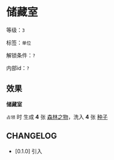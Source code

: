 # 储藏室

等级：`3`

标签：`单位`

解锁条件：`?`

内部id：`?`

## 效果

**储藏室**

`占领` 时 生成 **4** 张 [森林之物](../卡牌组/森林之物.md)，洗入 **4** 张 [种子](../卡牌组/种子.md)

## CHANGELOG

- [0.1.0] 引入
